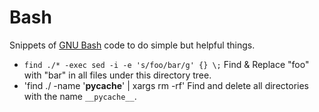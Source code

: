 # Bash
Snippets of [GNU Bash][bash] code to do simple but helpful things.

- `find ./* -exec sed -i -e 's/foo/bar/g' {} \;` Find & Replace "foo" with "bar" in all files under this directory tree.
- 'find ./ -name '__pycache__' | xargs rm -rf' Find and delete all directories with the name `__pycache__`.

[bash]: https://www.gnu.org/software/bash/
